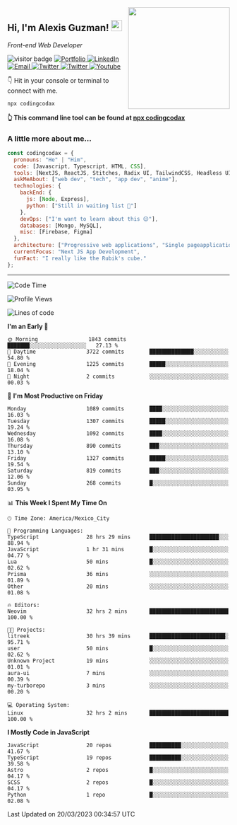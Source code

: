 <img align='right' src="https://media.giphy.com/media/M9gbBd9nbDrOTu1Mqx/giphy.gif" width="230">
<h2>Hi, I'm Alexis Guzman! <img src="https://media.giphy.com/media/hvRJCLFzcasrR4ia7z/giphy.gif" width="25px"></h2>
<p><em>Front-end Web Developer</em></p>

<p>
  <img src="https://visitor-badge.glitch.me/badge?page_id=a12989x.a12989x&left_color=black&right_color=gray" alt="visitor badge"/>
  <a href='https://www.codingcodax.dev/' target='_blank'>
    <img alt='Portfolio' src='https://img.shields.io/badge/Portfolio-black?logo=vercel&style=flat-square'>
  </a>
  <a href='https://linkedin.com/in/codingcodax/' target='_blank'>
    <img alt='LinkedIn' src='https://img.shields.io/badge/LinkedIn-black?logo=LinkedIn&style=flat-square'>
  </a>
  <a href='mailto:codingcodax@gmail.com' target='_blank'>
    <img alt='Email' src='https://img.shields.io/badge/Email-black?logo=Gmail&style=flat-square'>
  </a>
  <a href='https://twitter.com/codingcodax' target='_blank'>
    <img alt='Twitter' src='https://img.shields.io/badge/Twitter-black?logo=Twitter&style=flat-square'>
  </a>
  <a href='https://www.instagram.com/codingcodax/' target='_blank'>
    <img alt='Twitter' src='https://img.shields.io/badge/Instagram-black?logo=Instagram&style=flat-square'>
  </a>
  <a href='https://www.youtube.com/@codingcodax' target='_blank'>
    <img alt='Youtube' src='https://img.shields.io/badge/YouTube-black?logo=Youtube&style=flat-square'>
  </a>
</p>

👇 Hit in your console or terminal to connect with me.

```bash
npx codingcodax 
```
**👆 This command line tool can be found at [npx codingcodax](https://github.com/codingcodax/npx-codingcodax)**

<h3>A little more about me...</h3>

```javascript
const codingcodax = {
  pronouns: "He" | "Him",
  code: [Javascript, Typescript, HTML, CSS],
  tools: [NextJS, ReactJS, Stitches, Radix UI, TailwindCSS, Headless UI, Prisma],
  askMeAbout: ["web dev", "tech", "app dev", "anime"],
  technologies: {
    backEnd: {
      js: [Node, Express],
      python: ["Still in waiting list 🥲"]
    },
    devOps: ["I'm want to learn about this 😊"],
    databases: [Mongo, MySQL],
    misc: [Firebase, Figma]
  },
  architecture: ["Progressive web applications", "Single pageapplications"],
  currentFocus: "Next JS App Development",
  funFact: "I really like the Rubik's cube."
};
```

---

<!--START_SECTION:waka-->
![Code Time](http://img.shields.io/badge/Code%20Time-1%2C236%20hrs%207%20mins-blue)

![Profile Views](http://img.shields.io/badge/Profile%20Views-5-blue)

![Lines of code](https://img.shields.io/badge/From%20Hello%20World%20I%27ve%20Written-6.5%20million%20lines%20of%20code-blue)

**I'm an Early 🐤** 

```text
🌞 Morning                1843 commits        ███████░░░░░░░░░░░░░░░░░░   27.13 % 
🌆 Daytime                3722 commits        ██████████████░░░░░░░░░░░   54.80 % 
🌃 Evening                1225 commits        █████░░░░░░░░░░░░░░░░░░░░   18.04 % 
🌙 Night                  2 commits           ░░░░░░░░░░░░░░░░░░░░░░░░░   00.03 % 
```
📅 **I'm Most Productive on Friday** 

```text
Monday                   1089 commits        ████░░░░░░░░░░░░░░░░░░░░░   16.03 % 
Tuesday                  1307 commits        █████░░░░░░░░░░░░░░░░░░░░   19.24 % 
Wednesday                1092 commits        ████░░░░░░░░░░░░░░░░░░░░░   16.08 % 
Thursday                 890 commits         ███░░░░░░░░░░░░░░░░░░░░░░   13.10 % 
Friday                   1327 commits        █████░░░░░░░░░░░░░░░░░░░░   19.54 % 
Saturday                 819 commits         ███░░░░░░░░░░░░░░░░░░░░░░   12.06 % 
Sunday                   268 commits         █░░░░░░░░░░░░░░░░░░░░░░░░   03.95 % 
```


📊 **This Week I Spent My Time On** 

```text
🕑︎ Time Zone: America/Mexico_City

💬 Programming Languages: 
TypeScript               28 hrs 29 mins      ██████████████████████░░░   88.94 % 
JavaScript               1 hr 31 mins        █░░░░░░░░░░░░░░░░░░░░░░░░   04.77 % 
Lua                      50 mins             █░░░░░░░░░░░░░░░░░░░░░░░░   02.62 % 
Prisma                   36 mins             ░░░░░░░░░░░░░░░░░░░░░░░░░   01.89 % 
Other                    20 mins             ░░░░░░░░░░░░░░░░░░░░░░░░░   01.08 % 

🔥 Editors: 
Neovim                   32 hrs 2 mins       █████████████████████████   100.00 % 

🐱‍💻 Projects: 
litreek                  30 hrs 39 mins      ████████████████████████░   95.71 % 
user                     50 mins             █░░░░░░░░░░░░░░░░░░░░░░░░   02.62 % 
Unknown Project          19 mins             ░░░░░░░░░░░░░░░░░░░░░░░░░   01.01 % 
aura-ui                  7 mins              ░░░░░░░░░░░░░░░░░░░░░░░░░   00.39 % 
my-turborepo             3 mins              ░░░░░░░░░░░░░░░░░░░░░░░░░   00.20 % 

💻 Operating System: 
Linux                    32 hrs 2 mins       █████████████████████████   100.00 % 
```

**I Mostly Code in JavaScript** 

```text
JavaScript               20 repos            ██████████░░░░░░░░░░░░░░░   41.67 % 
TypeScript               19 repos            ██████████░░░░░░░░░░░░░░░   39.58 % 
Astro                    2 repos             █░░░░░░░░░░░░░░░░░░░░░░░░   04.17 % 
SCSS                     2 repos             █░░░░░░░░░░░░░░░░░░░░░░░░   04.17 % 
Python                   1 repo              █░░░░░░░░░░░░░░░░░░░░░░░░   02.08 % 
```




 Last Updated on 20/03/2023 00:34:57 UTC
<!--END_SECTION:waka-->
